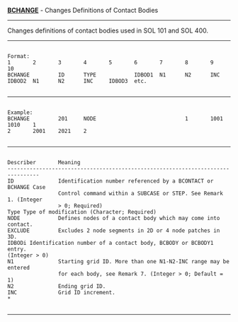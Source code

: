 __**[BCHANGE](https://help.hexagonmi.com/bundle/MSC_Nastran_2022.4/page/Nastran_Combined_Book/qrg/bulkab/TOC.BCHANGE.xhtml)**__   -   Changes Definitions of Contact Bodies

--------------------------------------------------------------------------------
Changes definitions of contact bodies used in SOL 101 and SOL 400.

--------------------------------------------------------------------------------
```text

Format:
1       2       3       4       5       6       7       8       9       10      
BCHANGE         ID      TYPE            IDBOD1  N1      N2      INC     
IDBOD2  N1      N2      INC     IDBOD3  etc.    


```

--------------------------------------------------------------------------------
```text

Example:
BCHANGE         201     NODE                            1       1001    1010    1       
2       2001    2021    2       


```

--------------------------------------------------------------------------------
```text

Describer       Meaning         
--------------------------------------------------------------------------------
ID              Identification number referenced by a BCONTACT or BCHANGE Case
                Control command within a SUBCASE or STEP. See Remark 1. (Integer
                > 0; Required)
Type Type of modification (Character; Required)
NODE            Defines nodes of a contact body which may come into contact.
EXCLUDE         Excludes 2 node segments in 2D or 4 node patches in 3D.
IDBODi Identification number of a contact body, BCBODY or BCBODY1 entry.
(Integer > 0)
N1              Starting grid ID. More than one N1-N2-INC range may be entered
                for each body, see Remark 7. (Integer > 0; Default = 1)
N2              Ending grid ID. 
INC             Grid ID increment.
*


```

--------------------------------------------------------------------------------
